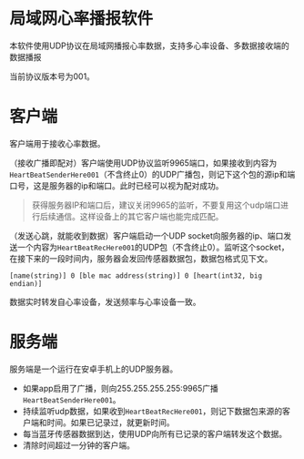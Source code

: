 # 局域网心率播报软件

本软件使用UDP协议在局域网播报心率数据，支持多心率设备、多数据接收端的数据播报

当前协议版本号为001。

# 客户端

客户端用于接收心率数据。

（接收广播即配对）客户端使用UDP协议监听9965端口，如果接收到内容为`HeartBeatSenderHere001`（不含终止0）的UDP广播包，则记下这个包的源ip和端口号，这是服务器的ip和端口。此时已经可以视为配对成功。

> 获得服务器IP和端口后，建议关闭9965的监听，不要复用这个udp端口进行后续通信。这样设备上的其它客户端也能完成匹配。

（发送心跳，就能收到数据）客户端启动一个UDP socket向服务器的ip、端口发送一个内容为`HeartBeatRecHere001`的UDP包（不含终止0）。监听这个socket，在接下来的一段时间内，服务器会发回传感器数据包，数据包格式见下文。

```
[name(string)] 0 [ble mac address(string)] 0 [heart(int32, big endian)]
```

数据实时转发自心率设备，发送频率与心率设备一致。

# 服务端

服务端是一个运行在安卓手机上的UDP服务器。

- 如果app启用了广播，则向255.255.255.255:9965广播`HeartBeatSenderHere001`。
- 持续监听udp数据，如果收到`HeartBeatRecHere001`，则记下数据包来源的客户端和时间。如果已记录过，就更新时间。
- 每当蓝牙传感器数据到达，使用UDP向所有已记录的客户端转发这个数据。
- 清除时间超过一分钟的客户端。